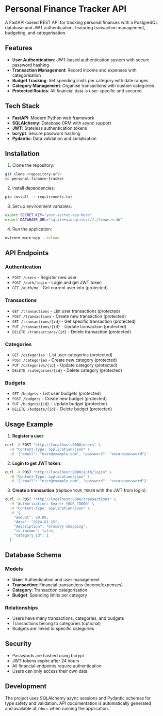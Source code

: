 # Personal Finance Tracker API

A FastAPI-based REST API for tracking personal finances with a PostgreSQL database and JWT authentication, featuring transaction management, budgeting, and categorisation.

## Features

- **User Authentication**: JWT-based authentication system with secure password hashing
- **Transaction Management**: Record income and expenses with categorisation
- **Budget Tracking**: Set spending limits per category with date ranges
- **Category Management**: Organise transactions with custom categories
- **Protected Routes**: All financial data is user-specific and secured

## Tech Stack

- **FastAPI**: Modern Python web framework
- **SQLAlchemy**: Database ORM with async support
- **JWT**: Stateless authentication tokens
- **bcrypt**: Secure password hashing
- **Pydantic**: Data validation and serialisation

## Installation

1. Clone the repository:
```bash
git clone <repository-url>
cd personal-finance-tracker
```

2. Install dependencies:
```bash
pip install -r requirements.txt
```

3. Set up environment variables:
```bash
export SECRET_KEY="your-secret-key-here"
export DATABASE_URL="sqlite+aiosqlite:///./finance.db"
```

4. Run the application:
```bash
uvicorn main:app --reload
```

## API Endpoints

### Authentication
- `POST /users` - Register new user
- `POST /auth/login` - Login and get JWT token
- `GET /auth/me` - Get current user info (protected)

### Transactions
- `GET /transactions` - List user transactions (protected)
- `POST /transactions` - Create new transaction (protected)
- `GET /transactions/{id}` - Get specific transaction (protected)
- `PUT /transactions/{id}` - Update transaction (protected)
- `DELETE /transactions/{id}` - Delete transaction (protected)

### Categories
- `GET /categories` - List user categories (protected)
- `POST /categories` - Create new category (protected)
- `PUT /categories/{id}` - Update category (protected)
- `DELETE /categories/{id}` - Delete category (protected)

### Budgets
- `GET /budgets` - List user budgets (protected)
- `POST /budgets` - Create new budget (protected)
- `PUT /budgets/{id}` - Update budget (protected)
- `DELETE /budgets/{id}` - Delete budget (protected)

## Usage Example

1. **Register a user**:
```bash
curl -X POST "http://localhost:8000/users" \
  -H "Content-Type: application/json" \
  -d '{"email": "user@example.com", "password": "securepassword"}'
```

2. **Login to get JWT token**:
```bash
curl -X POST "http://localhost:8000/auth/login" \
  -H "Content-Type: application/json" \
  -d '{"email": "user@example.com", "password": "securepassword"}'
```

3. **Create a transaction** (replace `YOUR_TOKEN` with the JWT from login):
```bash
curl -X POST "http://localhost:8000/transactions" \
  -H "Authorization: Bearer YOUR_TOKEN" \
  -H "Content-Type: application/json" \
  -d '{
    "amount": 50.00,
    "date": "2024-01-15",
    "description": "Grocery shopping",
    "is_income": false,
    "category_id": 1
  }'
```

## Database Schema

### Models
- **User**: Authentication and user management
- **Transaction**: Financial transactions (income/expenses)
- **Category**: Transaction categorisation
- **Budget**: Spending limits per category

### Relationships
- Users have many transactions, categories, and budgets
- Transactions belong to categories (optional)
- Budgets are linked to specific categories

## Security

- Passwords are hashed using bcrypt
- JWT tokens expire after 24 hours
- All financial endpoints require authentication
- Users can only access their own data

## Development

The project uses SQLAlchemy async sessions and Pydantic schemas for type safety and validation. API documentation is automatically generated and available at `/docs` when running the application.